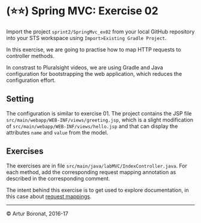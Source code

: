 <link rel='stylesheet' href='web/swiss.css'/>

# (:star::star:) Spring MVC: Exercise 02

Import the project `sprint2/SpringMvc_ex02` from your local GitHub repository into your STS workspace using `Import>Existing Gradle Project`.

In this exercise, we are going to practise how to map HTTP requests to controller methods.

In constrast to Pluralsight videos, we are using Gradle and Java configuration for bootstrapping the web application, which reduces the configuration effort.

## Setting

The configuration is similar to exercise 01. The project contains the JSP file `src/main/webapp/WEB-INF/views/greeting.jsp`, which is a slight modification of `src/main/webapp/WEB-INF/views/hello.jsp` and that can display the attributes `name` and `value` from the model.

## Exercises

The exercises are in file `src/main/java/labMVC/IndexController.java`. For each method, add the corresponding request mapping annotation as described in the corresponding comment.  

The intent behind this exercise is to get used to explore documentation, in this case about [request mappings](http://docs.spring.io/spring/docs/current/spring-framework-reference/html/mvc.html#mvc-ann-requestmapping).

***
&copy; Artur Boronat, 2016-17
